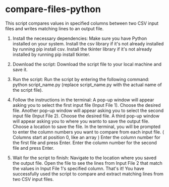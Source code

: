 # compare-files-python
This script compares values in specified columns between two CSV input files and writes matching lines to an output file.


1. Install the necessary dependencies:
Make sure you have Python installed on your system.
Install the csv library if it's not already installed by running pip install csv.
Install the tkinter library if it's not already installed by running pip install tkinter.

2. Download the script:
Download the script file to your local machine and save it.

3. Run the script:
Run the script by entering the following command: python script_name.py (replace script_name.py with the actual name of the script file).

4. Follow the instructions in the terminal:
A pop-up window will appear asking you to select the first input file (Input File 1).
Choose the desired file.
Another pop-up window will appear asking you to select the second input file (Input File 2).
Choose the desired file.
A third pop-up window will appear asking you to where you wanto to save the output file.
Choose a location to save the file.
In the terminal, you will be prompted to enter the column numbers you want to compare from each input file. ( Columns start at position 0, like an array )
Enter the column number for the first file and press Enter.
Enter the column number for the second file and press Enter.

5. Wait for the script to finish:
Navigate to the location where you saved the output file.
Open the file to see the lines from Input File 2 that match the values in Input File 1's specified column.
That's it! You have successfully used the script to compare and extract matching lines from two CSV input files.
